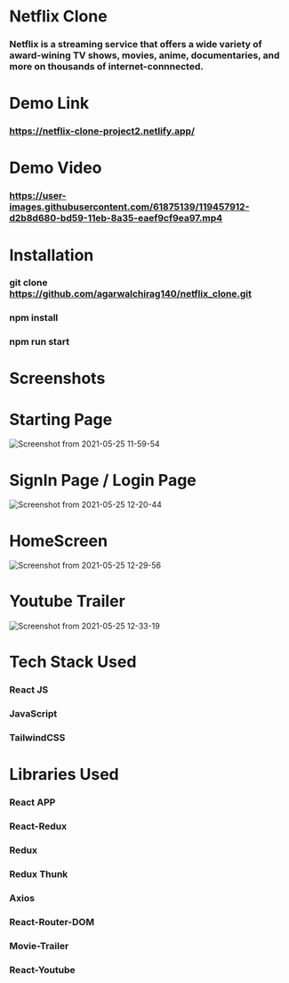 # Netflix Clone
### Netflix is a streaming service that offers a wide variety of award-wining TV shows, movies, anime, documentaries, and more on thousands of internet-connnected.

# Demo Link
### https://netflix-clone-project2.netlify.app/

# Demo Video
### https://user-images.githubusercontent.com/61875139/119457912-d2b8d680-bd59-11eb-8a35-eaef9cf9ea97.mp4

# Installation
### git clone https://github.com/agarwalchirag140/netflix_clone.git
### npm install
### npm run start

# Screenshots
# Starting Page
![Screenshot from 2021-05-25 11-59-54](https://user-images.githubusercontent.com/61875139/119451399-d39a3a00-bd52-11eb-83bc-4c991ad884c0.png)
# SignIn Page / Login Page
![Screenshot from 2021-05-25 12-20-44](https://user-images.githubusercontent.com/61875139/119452225-b9ad2700-bd53-11eb-937d-99087c5bbde0.png)
# HomeScreen
![Screenshot from 2021-05-25 12-29-56](https://user-images.githubusercontent.com/61875139/119453601-3bea1b00-bd55-11eb-92e2-ce869cfec764.png)
# Youtube Trailer
![Screenshot from 2021-05-25 12-33-19](https://user-images.githubusercontent.com/61875139/119454007-a602c000-bd55-11eb-82ba-6e8bc3bb07f1.png)

# Tech Stack Used
### React JS
### JavaScript
### TailwindCSS

# Libraries Used
### React APP
### React-Redux
### Redux
### Redux Thunk
### Axios
### React-Router-DOM
### Movie-Trailer
### React-Youtube

